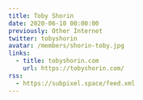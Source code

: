 ```yaml
---
title: Toby Shorin
date: 2020-06-10 00:00:00
previously: Other Internet
twitter: tobyshorin
avatar: /members/shorin-toby.jpg
links:
  - title: tobyshorin.com
    url: https://tobyshorin.com/
rss:
  - https://subpixel.space/feed.xml
---
```

